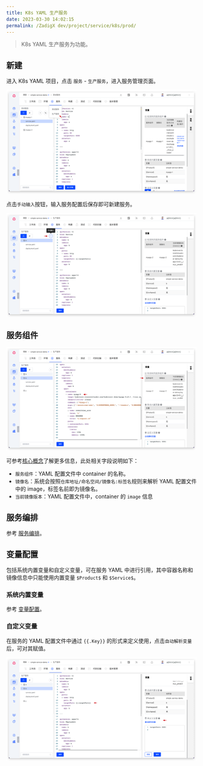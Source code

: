 ```yaml
---
title: K8s YAML 生产服务
date: 2023-03-30 14:02:15
permalink: /ZadigX dev/project/service/k8s/prod/
---
```


> K8s YAML 生产服务为功能。

## 新建

进入 K8s YAML 项目，点击 `服务` - `生产服务`，进入服务管理页面。

![创建服务](../_images/create_k8s_service_prod.png)

点击`手动输入`按钮，输入服务配置后保存即可新建服务。

![创建服务](../_images/create_k8s_service_prod_1.png)

## 服务组件

![服务组件](../_images/k8s_container_prod.png)

可参考[核心概念](/ZadigX%20dev/quick-start/concepts/#服务组件)了解更多信息，此处相关字段说明如下：

- `服务组件`：YAML 配置文件中 container 的名称。
- `镜像名`：系统会按照`仓库地址/命名空间/镜像名:标签名`规则来解析 YAML 配置文件中的 image，标签名前即为镜像名。
- `当前镜像版本`：YAML 配置文件中，container 的 `image` 信息

## 服务编排

参考 [服务编排](/ZadigX%20dev/project/service/k8s/#服务编排)。

## 变量配置

包括系统内置变量和自定义变量，可在服务 YAML 中进行引用，其中容器名称和镜像信息中只能使用内置变量 `$Product$` 和 `$Service$`。

### 系统内置变量

参考 [变量配置](/ZadigX%20dev/project/service/k8s/#系统内置变量)。

### 自定义变量

在服务的 YAML 配置文件中通过 <span v-pre>`{{.Key}}`</span>  的形式来定义使用，点击`自动解析变量`后，可对其赋值。

![变量](../_images/var_prod.png)

